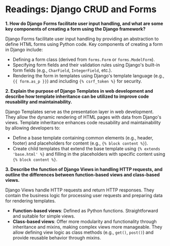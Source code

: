 # Readings: Django CRUD and Forms

**1. How do Django Forms facilitate user input handling, and what are some key components of creating a form using the Django framework?**

Django Forms facilitate user input handling by providing an abstraction to define HTML forms using Python code. Key components of creating a form in Django include:

- Defining a form class (derived from `forms.Form` or `forms.ModelForm`).
- Specifying form fields and their validation rules using Django's built-in form fields (e.g., `CharField`, `IntegerField`, etc.).
- Rendering the form in templates using Django's template language (e.g., `{{ form.as_p }}`) and including `{% csrf_token %}` for security.

**2. Explain the purpose of Django Templates in web development and describe how template inheritance can be utilized to improve code reusability and maintainability.**

Django Templates serve as the presentation layer in web development. They allow the dynamic rendering of HTML pages with data from Django's views. Template inheritance enhances code reusability and maintainability by allowing developers to:

- Define a base template containing common elements (e.g., header, footer) and placeholders for content (e.g., `{% block content %}`).
- Create child templates that extend the base template using `{% extends 'base.html' %}` and filling in the placeholders with specific content using `{% block content %}`.

**3. Describe the function of Django Views in handling HTTP requests, and outline the differences between function-based views and class-based views.**

Django Views handle HTTP requests and return HTTP responses. They contain the business logic for processing user requests and preparing data for rendering templates. 

- **Function-based views**: Defined as Python functions. Straightforward and suitable for simple views.
- **Class-based views**: Offer more modularity and functionality through inheritance and mixins, making complex views more manageable. They allow defining view logic as class methods (e.g., `get()`, `post()`) and provide reusable behavior through mixins.
